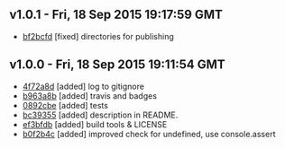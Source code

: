 v1.0.1 - Fri, 18 Sep 2015 19:17:59 GMT
--------------------------------------

- [bf2bcfd](../../commit/bf2bcfd) [fixed] directories for publishing



v1.0.0 - Fri, 18 Sep 2015 19:11:54 GMT
--------------------------------------

- [4f72a8d](../../commit/4f72a8d) [added] log to gitignore
- [b963a8b](../../commit/b963a8b) [added] travis and badges
- [0892cbe](../../commit/0892cbe) [added] tests
- [bc39355](../../commit/bc39355) [added] description in README.
- [ef3bfdb](../../commit/ef3bfdb) [added] build tools & LICENSE
- [b0f2b4c](../../commit/b0f2b4c) [added] improved check for undefined, use console.assert

